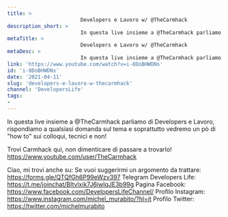```yaml
---
title: > 
                        Developers e Lavoro w/ @TheCarmhack
description_short: > 
                        In questa live insieme a @TheCarmhack parliamo di Developers e Lavoro, rispondiamo a qualsiasi domanda sul tema e ...
metaTitle: > 
                        Developers e Lavoro w/ @TheCarmhack
metaDesc: > 
                        In questa live insieme a @TheCarmhack parliamo di Developers e Lavoro, rispondiamo a qualsiasi domanda sul tema e ...
link: 'https://www.youtube.com/watch?v=i-8DoBHWDNs'
id: 'i-8DoBHWDNs'
date: '2021-04-11'
slug: 'developers-e-lavoro-w-thecarmhack'
channel: 'DevelopersLife'
tags: 
- 
---
```

In questa live insieme a @TheCarmhack parliamo di Developers e Lavoro, rispondiamo a qualsiasi domanda sul tema e soprattutto vedremo un pò di "how to" sui colloqui, tecnici e non!

Trovi Carmhack qui, non dimenticare di passare a trovarlo! https://www.youtube.com/user/TheCarmhack

Ciao, mi trovi anche su:
Se vuoi suggerirmi un argomento da trattare: https://forms.gle/QTQfGh6P99eWzv397
Telegram Developers Life: https://t.me/joinchat/BItvlxik7J6iwIqJE3b99g
Pagina Facebook: https://www.facebook.com/DevelopersLifeChannel/
Profilo Instagram: https://www.instagram.com/michel_murabito/?hl=it
Profilo Twitter: https://twitter.com/michelmurabito​
